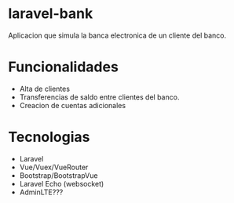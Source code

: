 # laravel-bank
Aplicacion que simula la banca electronica de un cliente del banco.

# Funcionalidades
- Alta de clientes
- Transferencias de saldo entre clientes del banco.
- Creacion de cuentas adicionales

# Tecnologias
- Laravel
- Vue/Vuex/VueRouter
- Bootstrap/BootstrapVue
- Laravel Echo (websocket)
- AdminLTE???
